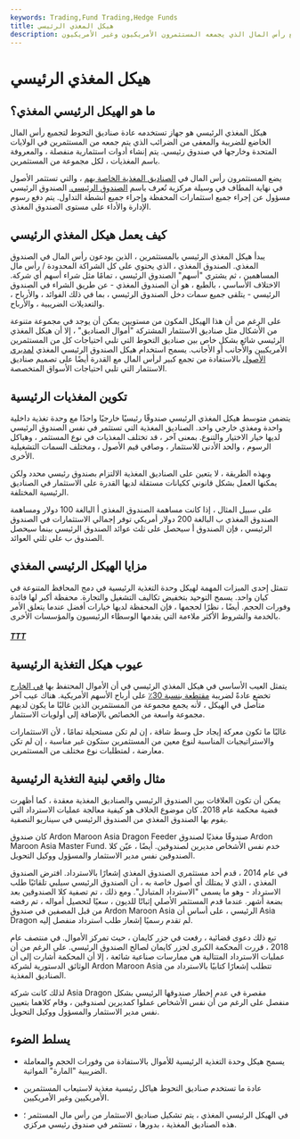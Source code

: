 ```yaml
---
keywords: Trading,Fund Trading,Hedge Funds
title: هيكل المغذي الرئيسي
description: هيكل المغذي الرئيسي هو جهاز يستخدم بشكل شائع من قبل صناديق التحوط لتجميع رأس المال الذي يجمعه المستثمرون الأمريكيون وغير الأمريكيون.
---
```


# هيكل المغذي الرئيسي
## ما هو الهيكل الرئيسي المغذي؟

هيكل المغذي الرئيسي هو جهاز تستخدمه عادة صناديق التحوط لتجميع رأس المال الخاضع للضريبة والمعفى من الضرائب الذي يتم جمعه من المستثمرين في الولايات المتحدة وخارجها في صندوق رئيسي. يتم إنشاء أدوات استثمارية منفصلة ، والمعروفة باسم المغذيات ، لكل مجموعة من المستثمرين.

يضع المستثمرون رأس المال في [الصناديق المغذية الخاصة بهم](/feederfund) ، والتي تستثمر الأصول في نهاية المطاف في وسيلة مركزية تُعرف باسم [الصندوق الرئيسي.](/masterfund) الصندوق الرئيسي مسؤول عن إجراء جميع استثمارات المحفظة وإجراء جميع أنشطة التداول. يتم دفع رسوم الإدارة والأداء على مستوى الصندوق المغذي.

## كيف يعمل هيكل المغذي الرئيسي

يبدأ هيكل المغذي الرئيسي بالمستثمرين ، الذين يودعون رأس المال في الصندوق المغذي. الصندوق المغذي ، الذي يحتوي على كل الشراكة المحدودة / رأس مال المساهمين ، ثم يشتري "أسهم" الصندوق الرئيسي ، تمامًا مثل شراء أسهم أي شركة. الاختلاف الأساسي ، بالطبع ، هو أن الصندوق المغذي - عن طريق الشراء في الصندوق الرئيسي - يتلقى جميع سمات دخل الصندوق الرئيسي ، بما في ذلك الفوائد ، والأرباح ، والتعديلات الضريبية ، والأرباح.

على الرغم من أن هذا الهيكل المكون من مستويين يمكن أن يوجد في مجموعة متنوعة من الأشكال مثل صناديق الاستثمار المشتركة "أموال الصناديق" ، إلا أن هيكل المغذي الرئيسي شائع بشكل خاص بين صناديق التحوط التي تلبي احتياجات كل من المستثمرين الأمريكيين والأجانب أو الأجانب. يسمح استخدام هيكل الصندوق الرئيسي المغذي [لمديري الأصول](/assetmanagement) بالاستفادة من تجمع كبير لرأس المال مع القدرة أيضًا على تصميم صناديق الاستثمار التي تلبي احتياجات الأسواق المتخصصة.

## تكوين المغذيات الرئيسية

يتضمن متوسط هيكل المغذي الرئيسي صندوقًا رئيسيًا خارجيًا واحدًا مع وحدة تغذية داخلية واحدة ومغذي خارجي واحد. الصناديق المغذية التي تستثمر في نفس الصندوق الرئيسي لديها خيار الاختيار والتنوع. بمعنى آخر ، قد تختلف المغذيات في نوع المستثمر ، وهياكل الرسوم ، والحد الأدنى للاستثمار ، وصافي قيم الأصول ، ومختلف السمات التشغيلية الأخرى.

وبهذه الطريقة ، لا يتعين على الصناديق المغذية الالتزام بصندوق رئيسي محدد ولكن يمكنها العمل بشكل قانوني ككيانات مستقلة لديها القدرة على الاستثمار في الصناديق الرئيسية المختلفة.

على سبيل المثال ، إذا كانت مساهمة الصندوق المغذي أ البالغة 100 دولار ومساهمة الصندوق المغذي ب البالغة 200 دولار أمريكي توفر إجمالي الاستثمارات في الصندوق الرئيسي ، فإن الصندوق أ سيحصل على ثلث عوائد الصندوق الرئيسي بينما سيحصل الصندوق ب على ثلثي العوائد.

## مزايا الهيكل الرئيسي المغذي

تتمثل إحدى الميزات المهمة لهيكل وحدة التغذية الرئيسية في دمج المحافظ المتنوعة في كيان واحد. يسمح التوحيد بتخفيض تكاليف التشغيل والتجارة. محفظة أكبر لها فائدة وفورات الحجم. أيضًا ، نظرًا لحجمها ، فإن المحفظة لديها خيارات أفضل عندما يتعلق الأمر بالخدمة والشروط الأكثر ملاءمة التي يقدمها الوسطاء الرئيسيون والمؤسسات الأخرى.

<h5> <a href=""> TTT </a> </h5>

## عيوب هيكل التغذية الرئيسية

يتمثل العيب الأساسي في هيكل المغذي الرئيسي في أن الأموال المحتفظ بها [في الخارج](/offshore) تخضع عادةً لضريبة [مقتطعة بنسبة 30٪](/withholdingtax) على أرباح الأسهم الأمريكية. هناك عيب آخر متأصل في الهيكل ، لأنه يجمع مجموعة من المستثمرين الذين غالبًا ما يكون لديهم مجموعة واسعة من الخصائص بالإضافة إلى أولويات الاستثمار.

غالبًا ما تكون معركة إيجاد حل وسط شاقة ، إن لم تكن مستحيلة تمامًا ، لأن الاستثمارات والاستراتيجيات المناسبة لنوع معين من المستثمرين ستكون غير مناسبة ، إن لم تكن معارضة ، لمتطلبات نوع مختلف من المستثمرين.

## مثال واقعي لبنية التغذية الرئيسية

يمكن أن تكون العلاقات بين الصندوق الرئيسي والصناديق المغذية معقدة ، كما أظهرت قضية محكمة عام 2018. كان موضوع الخلاف هو كيفية معالجة عمليات الاسترداد التي يقوم بها الصندوق المغذي من الصندوق الرئيسي في سيناريو التصفية.

كان صندوق Ardon Maroon Asia Dragon Feeder صندوقًا مغذيًا لصندوق Ardon Maroon Asia Master Fund. خدم نفس الأشخاص مديرين لصندوقين. أيضًا ، عيّن كلا الصندوقين نفس مدير الاستثمار والمسؤول ووكيل التحويل.

في عام 2014 ، قدم أحد مستثمري الصندوق المغذي إشعارًا بالاسترداد. افترض الصندوق المغذي ، الذي لا يمتلك أي أصول خاصة به ، أن الصندوق الرئيسي سيلبي تلقائيًا طلب الاسترداد - وهو ما يسمى "الاسترداد المتبادل". ومع ذلك ، تم تصفية كلا الصندوقين بعد بضعة أشهر. عندما قدم المستثمر الأصلي إثباتًا للديون ، سعيًا لتحصيل أمواله ، تم رفضه من قبل المصفين في صندوق Ardon Maroon Asia الرئيسي ، على أساس أن Asia Dragon لم تقدم رسميًا إشعار طلب استرداد منفصل إليه.

تبع ذلك دعوى قضائية ، رفعت في جزر كايمان ، حيث تمركز الأموال. في منتصف عام 2018 ، قررت المحكمة الكبرى لجزر كايمان لصالح الصندوق الرئيسي. على الرغم من أن عمليات الاسترداد المتتالية هي ممارسات صناعية شائعة ، إلا أن المحكمة أشارت إلى أن الوثائق الدستورية لشركة Ardon Maroon Asia تتطلب إشعارًا كتابيًا بالاسترداد من الصناديق المغذية.

لذلك كانت شركة Asia Dragon مقصرة في عدم إخطار صندوقها الرئيسي بشكل منفصل على الرغم من أن نفس الأشخاص عملوا كمديرين لصندوقين ، وقام كلاهما بتعيين نفس مدير الاستثمار والمسؤول ووكيل التحويل.

## يسلط الضوء

- يسمح هيكل وحدة التغذية الرئيسية للأموال بالاستفادة من وفورات الحجم والمعاملة الضريبية "المارة" المواتية.

- عادة ما تستخدم صناديق التحوط هياكل رئيسية مغذية لاستيعاب المستثمرين الأمريكيين وغير الأمريكيين.

- في الهيكل الرئيسي المغذي ، يتم تشكيل صناديق الاستثمار من رأس مال المستثمر ؛ هذه الصناديق المغذية ، بدورها ، تستثمر في صندوق رئيسي مركزي.

